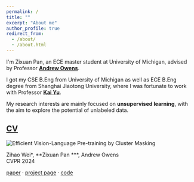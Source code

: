 ```yaml
---
permalink: /
title: ""
excerpt: "About me"
author_profile: true
redirect_from: 
  - /about/
  - /about.html
---
```


I'm Zixuan Pan, an ECE master student at University of Michigan, advised by Professor **[Andrew Owens](https://andrewowens.com/)**.

I got my CSE B.Eng from University of Michigan as well as ECE B.Eng degree from Shanghai Jiaotong University, where I was fortunate to work with Professor **[Kai Yu](https://x-lance.sjtu.edu.cn/en/members/kai_yu)**.

My research interests are mainly focused on **unsupervised learning**, with the aim to explore the potential of unlabeled data. 

## [CV](https://zxp46.github.io/files/CV.pdf)


![Efficient Vision-Language Pre-training by Cluster Masking](https://zxp46.github.io/files/Cluster_masking.png)

Zihao Wei*, **Zixuan Pan ***, Andrew Owens  
CVPR 2024  

[paper](https://arxiv.org/abs/2405.08815) · [project page](https://zxp46.github.io/cluster-masking) · [code](https://github.com/Zi-hao-Wei/Efficient-Vision-Language-Pre-training-by-Cluster-Masking)

